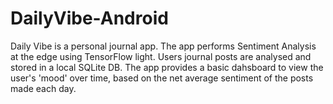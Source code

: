 # DailyVibe-Android
Daily Vibe is a personal journal app. The app performs Sentiment Analysis at the edge using TensorFlow light. Users journal posts are analysed and stored in a local SQLite DB. The app provides a basic dahsboard to view the user's 'mood' over time, based on the net average sentiment of the posts made each day.

